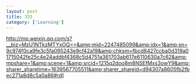 ```yaml
---
layout: post
title: 333
category: ['Learning']
---
```


http://mp.weixin.qq.com/s?__biz=MzU1NTkzMTYxOQ==&amp;mid=2247485099&amp;idx=1&amp;sn=9c974f0ca9fe3c5fa095243e9cf42a19&amp;chksm=fbcd8427ccba0d319a01715042fe25c4e24addbf4368c5d4751a361703ab617e6110630a7c62&amp;mpshare=1&amp;scene=1&amp;srcid=1215q2doo8m8NSEfMxs3owY9&amp;sharer_sharetime=1639567705511&amp;sharer_shareid=d94307a8605fb2fbec271a8d8c5a0a86#rd]


